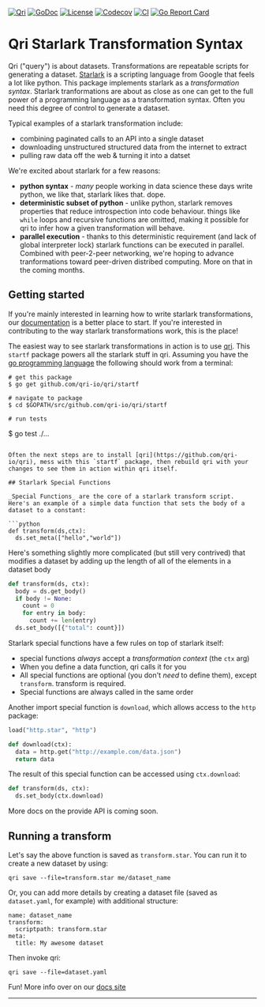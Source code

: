 [![Qri](https://img.shields.io/badge/made%20by-qri-magenta.svg?style=flat-square)](https://qri.io)
[![GoDoc](https://godoc.org/github.com/qri-io/qri/startf?status.svg)](http://godoc.org/github.com/qri-io/qri/startf)
[![License](https://img.shields.io/github/license/qri-io/startf.svg?style=flat-square)](./LICENSE)
[![Codecov](https://img.shields.io/codecov/c/github/qri-io/startf.svg?style=flat-square)](https://codecov.io/gh/qri-io/startf)
[![CI](https://img.shields.io/circleci/project/github/qri-io/startf.svg?style=flat-square)](https://circleci.com/gh/qri-io/startf)
[![Go Report Card](https://goreportcard.com/badge/github.com/qri-io/qri/startf)](https://goreportcard.com/report/github.com/qri-io/qri/startf)

# Qri Starlark Transformation Syntax

Qri ("query") is about datasets. Transformations are repeatable scripts for generating a dataset. [Starlark](https://github.com/google/starlark-go/blob/master/doc/spec.md) is a scripting language from Google that feels a lot like python. This package implements starlark as a _transformation syntax_. Starlark tranformations are about as close as one can get to the full power of a programming language as a transformation syntax. Often you need this degree of control to generate a dataset.

Typical examples of a starlark transformation include:
* combining paginated calls to an API into a single dataset
* downloading unstructured structured data from the internet to extract
* pulling raw data off the web & turning it into a datset

We're excited about starlark for a few reasons:
* **python syntax** - _many_ people working in data science these days write python, we like that, starlark likes that. dope.
* **deterministic subset of python** - unlike python, starlark removes properties that reduce introspection into code behaviour. things like `while` loops and recursive functions are omitted, making it possible for qri to infer how a given transformation will behave.
* **parallel execution** - thanks to this deterministic requirement (and lack of global interpreter lock) starlark functions can be executed in parallel. Combined with peer-2-peer networking, we're hoping to advance tranformations toward peer-driven distribed computing. More on that in the coming months.


## Getting started
If you're mainly interested in learning how to write starlark transformations, our [documentation](https://qri.io/docs) is a better place to start. If you're interested in contributing to the way starlark transformations work, this is the place!

The easiest way to see starlark transformations in action is to use [qri](https://github.com/qri-io/qri). This `startf` package powers all the starlark stuff in qri. Assuming you have the [go programming language](https://golang.org/) the following should work from a terminal:
```shell
# get this package
$ go get github.com/qri-io/qri/startf

# navigate to package
$ cd $GOPATH/src/github.com/qri-io/qri/startf

# run tests

```
$ go test ./...
```

Often the next steps are to install [qri](https://github.com/qri-io/qri), mess with this `startf` package, then rebuild qri with your changes to see them in action within qri itself.

## Starlark Special Functions

_Special Functions_ are the core of a starlark transform script. Here's an example of a simple data function that sets the body of a dataset to a constant:

```python
def transform(ds,ctx):
  ds.set_meta(["hello","world"])
```

Here's something slightly more complicated (but still very contrived) that modifies a dataset by adding up the length of all of the elements in a dataset body

```python
def transform(ds, ctx):
  body = ds.get_body()
  if body != None:
    count = 0
    for entry in body:
      count += len(entry)
  ds.set_body([{"total": count}])
```

Starlark special functions have a few rules on top of starlark itself:
* special functions *always* accept a _transformation context_ (the `ctx` arg)
* When you define a data function, qri calls it for you
* All special functions are optional (you don't _need_ to define them), except `transform`. transform is required.
* Special functions are always called in the same order

Another import special function is `download`, which allows access to the `http` package:

```python
load("http.star", "http")

def download(ctx):
  data = http.get("http://example.com/data.json")  
  return data
```

The result of this special function can be accessed using `ctx.download`:

```python
def transform(ds, ctx):
  ds.set_body(ctx.download)
```

More docs on the provide API is coming soon.

## Running a transform

Let's say the above function is saved as `transform.star`. You can run it to create a new dataset by using:

```
qri save --file=transform.star me/dataset_name
```

Or, you can add more details by creating a dataset file (saved as `dataset.yaml`, for example) with additional structure:

```
name: dataset_name
transform:
  scriptpath: transform.star
meta:
  title: My awesome dataset
```

Then invoke qri:

```
qri save --file=dataset.yaml
```

Fun! More info over on our [docs site](https://qri.io/docs)

** **
